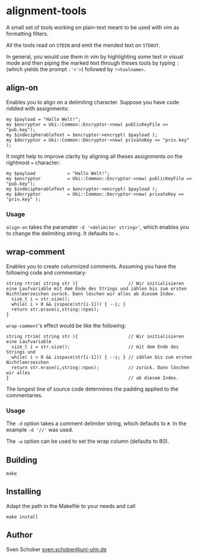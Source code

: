 # alignment-tools

A small set of tools working on plain-text meant to be used with vim as formatting filters.

All the tools read on `STDIN` and emit the mended text on `STDOUT`.

In general, you would use them in vim by highlighting some text in visual mode and then piping the marked text through theses tools by typing `:` (which yields the prompt `:'<'>`) followed by `!<toolname>`.

## align-on

Enables you to align on a delimiting character. Suppose you have code riddled with assignments:

    my $payload = "Hallo Welt!";
    my $encryptor = Uki::Common::Encryptor->new( publicKeyFile => "pub.key");
    my $indecipherableText = $encryptor->encrypt( $payload );
    my $decryptor = Uki::Common::Decryptor->new( privateKey => "priv.key" );

It might help to improve clarity by aligning all theses assignments on the rightmost `=` character:


    my $payload            = "Hallo Welt!";
    my $encryptor          = Uki::Common::Encryptor->new( publicKeyFile => "pub.key");
    my $indecipherableText = $encryptor->encrypt( $payload );
    my $decryptor          = Uki::Common::Decryptor->new( privateKey => "priv.key" );

### Usage

`align-on` takes the paramater `-d '<delimiter string>'`, which enables you to change the delimiting string. It defaults to `=`.


## wrap-comment

Enables you to create columnized comments. Assuming you have the following code and commentary:

    string rtrim( string str ){                   // Wir initialisieren eine Laufvariable mit dem Ende des Strings und zählen bis zum ersten Nichtleerzeichen zurück. Dann löschen wir alles ab diesem Index.
      size_t i = str.size();
      while( i > 0 && isspace(str[i-1])) { --i; }
      return str.erase(i,string::npos);
    }

`wrap-comment`'s effect would be like the following:

    string rtrim( string str ){                   // Wir initialisieren eine Laufvariable
      size_t i = str.size();                      // mit dem Ende des Strings und
      while( i > 0 && isspace(str[i-1])) { --i; } // zählen bis zum ersten Nichtleerzeichen
      return str.erase(i,string::npos);           // zurück. Dann löschen wir alles
    }                                             // ab diesem Index.

The longest line of source code determines the padding applied to
the commentaries.

### Usage

The `-d` option takes a comment delimiter string, which defaults to `#`.  In the example `-d '//'` was used.

The `-w` option can be used to set the wrap column (defaults to 80).

## Building

    make

## Installing

Adapt the path in the Makefile to your needs and call

    make install


## Author

Sven Schober <sven.schober@uni-ulm.de>
